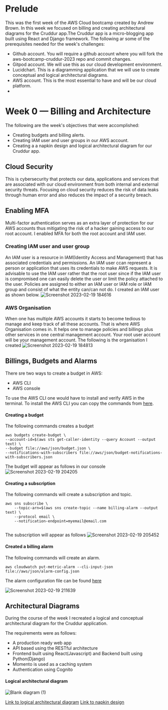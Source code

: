 # Prelude
This was the first week of the AWS Cloud bootcamp created by Andrew Brown. In this week we focused on billing and creating architectural diagrams for the Cruddur app.The Cruddur app is a micro-blogging app built using React and Django framework. The following ar some of the prerequisites needed for the week's challenges:
 - Github account. You will require a github account where you will fork the aws-bootcamp-cruddur-2023 repo and commit changes.
 - Gitpod account. We will use this as our cloud development environment.
 - Lucidchart. This is a diagramming application that we will use to create conceptual and logical architectural diagrams.
 - AWS account. This is the most essential to have and will be our cloud platform.
 -
# Week 0 — Billing and Architecture
The following are the week's objectives that were accomplished:
 - Creating budgets and billing alerts.
 - Creating IAM user and user groups in our AWS account.
 - Creating a a napkin design and logical architectural diagram for our Cruddur app.

 ## Cloud Security
 This is cybersecurity that protects our data, applications and services that are associated with our cloud environment from both internal and external security threats. Focusing on cloud security reduces the risk of data leaks through human error and also reduces the impact of a security breach.
 
 ## Enabling MFA 
 Multi-factor authentication serves as an extra layer of protection for our AWS accounts thus mitigating the risk of a hacker gaining access to our root account. I enabled MFA for both the root account and IAM user.
 
 ### Creating IAM user and user group 
 An IAM user is a resource in IAM(Identity Access and Management) that has associated credentials and permissions. An IAM user ccan represent a person or application that uses its credentials to make AWS requests. It is advisable to use the IAM user rather that the root user since if the IAM user is compromised one can easily delete the user or limit the policy attached to the user. Policies are assigned to either an IAM user or IAM role or IAM group and consist of what the entity can/can not do.
 I created an IAM user as shown below.
 ![Screenshot 2023-02-19 184616](https://user-images.githubusercontent.com/92152669/221417170-4c789be0-b341-4400-8a92-499d2647c59c.png)
 
 ### AWS Organisation 
 When one has multiple AWS accounts it starts to become tedious to manage and keep track of all these accounts. That is where AWS Organisation comes in. It helps one to   manage policies and billings plus other services in one central management account. Your root user account will be your management account.
 The following is the organisation I created
 ![Screenshot 2023-02-19 184813](https://user-images.githubusercontent.com/92152669/221417204-965c9406-75a0-4b0b-b3d4-8592e32694a1.png)

 ## Billings, Budgets and Alarms
 There sre two ways to create a budget in AWS:
  - AWS CLI
  - AWS console

To use the AWS CLI one would have to install and verify AWS in the terminal. To install the AWS CLI you can copy
the commands from [here](https://docs.aws.amazon.com/cli/latest/userguide/getting-started-install.html).

#### Creating a budget
The following commands creates a budget 
```
aws budgets create-budget \
--account-id=$(aws sts get-caller-identity --query Account --output text) \
--budget file://aws/json/budget.json \
--notifications-with-subscribers file://aws/json/budget-notifications-with-subscribers.json

```
The budget will appear as follows in our console
![Screenshot 2023-02-19 204205](https://user-images.githubusercontent.com/92152669/221418033-0af06aed-578f-4a08-8200-82e6b9950f5a.png)


#### Creating a subscription

The following commands will create a subscription and topic.
```
aws sns subscribe \
    --topic-arn=$(aws sns create-topic --name billing-alarm --output text) \
    --protocol email \
    --notification-endpoint=myemail@email.com
   
```
The subscription will appear as follows
![Screenshot 2023-02-19 205452](https://user-images.githubusercontent.com/92152669/221418063-258570e1-b37a-4df0-9e08-ef576a6c84e0.png)

#### Created a billing alarm

The following commands will create an alarm.
```
aws cloudwatch put-metric-alarm --cli-input-json file://aws/json/alarm-config.json

```
The alarm configuration file can be found [here](https://github.com/Gathu17/aws-bootcamp-cruddur-2023/blob/main/aws/json/alarm-config.json)

![Screenshot 2023-02-19 211639](https://user-images.githubusercontent.com/92152669/221418765-140406e7-0e7e-4f85-9faf-c9228c4221b2.png)


## Architectural Diagrams
During the course of the week I recreated a logical and conceptual architectural diagram for the Cruddur application.

The requirements were as follows:
- A production ready web app
- API based using the RESTful architecture
- Frontend built using React(Javascript) and Backend built using Python(Django)
- Momento is used as a caching system
- Authentication using Cognito

#### Logical architectural diagram
![Blank diagram (1)](https://user-images.githubusercontent.com/92152669/221418833-f7810bbc-50e0-4051-b873-aaa9b27abd00.png)

[Link to logical architectural diagram](https://lucid.app/lucidchart/188f89b7-10e0-498b-b358-c42a3acccd5c/edit?viewport_loc=-65%2C111%2C1792%2C825%2C0_0&invitationId=inv_3bd184f2-cff2-4721-852b-e7f7d1f37eba)
[Link to napkin design](https://lucid.app/lucidchart/2a0aa5b4-eb09-4ed0-aa91-3ae131f65447/edit?viewport_loc=-148%2C-186%2C2036%2C938%2C0_0&invitationId=inv_39cc560d-fc86-4cb7-a9f4-71fea7c7b141)

